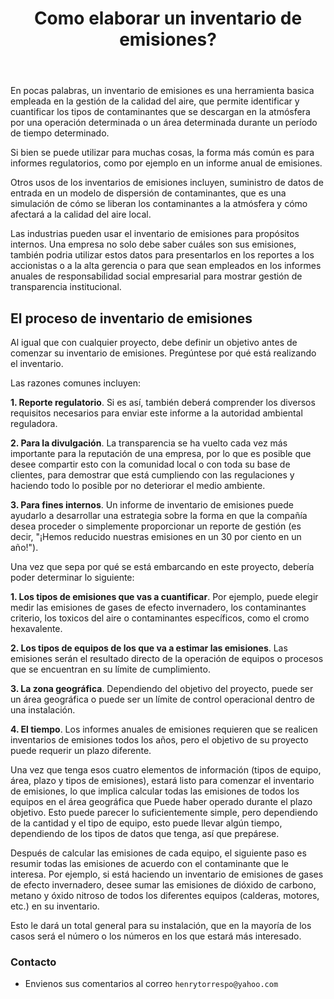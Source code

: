 ﻿---
title: Como elaborar un inventario de emisiones?
description: En pocas palabras, un inventario de emisiones es una herramienta basica empleada en la gestión de la calidad del aire, que permite identificar y cuantificar los tipos de contaminantes que se descargan en la atmósfera por una operación determinada o un área determinada durante un período de tiempo determinado.
categories: Blog
comments: true
---

En pocas palabras, un inventario de emisiones es una herramienta basica empleada en la gestión de la calidad del aire, que permite identificar y cuantificar los tipos de contaminantes que se descargan en la atmósfera por una operación determinada o un área determinada durante un período de tiempo determinado.

Si bien se puede utilizar para muchas cosas, la forma más común es para informes regulatorios, como por ejemplo en un informe anual de emisiones. 

Otros usos de los inventarios de emisiones incluyen, suministro de datos de entrada en un modelo de dispersión de contaminantes, que es una simulación de cómo se liberan los contaminantes a la atmósfera y  cómo afectará a la calidad del aire local. 

Las industrias pueden usar el inventario de emisiones para propósitos internos. Una empresa no solo debe saber cuáles son sus emisiones, también podria utilizar estos datos para presentarlos en los reportes a los accionistas o a la alta gerencia o para que sean empleados en los informes anuales de responsabilidad social empresarial para mostrar gestión de transparencia institucional.


## El proceso de inventario de emisiones

Al igual que con cualquier proyecto, debe definir un objetivo antes de comenzar su inventario de emisiones. Pregúntese por qué está realizando el inventario. 

Las razones comunes incluyen:

**1. Reporte regulatorio**. Si es así, también deberá comprender los diversos requisitos necesarios para enviar este informe a la autoridad ambiental reguladora.

**2. Para la divulgación**. La transparencia se ha vuelto cada vez más importante para la reputación de una empresa, por lo que es posible que desee compartir esto con la comunidad local o con toda su base de clientes, para demostrar que está cumpliendo con las regulaciones y haciendo todo lo posible por no deteriorar el medio ambiente.

**3. Para fines internos**. Un informe de inventario de emisiones puede ayudarlo a desarrollar una estrategia sobre la forma en que la compañía desea proceder o simplemente proporcionar un reporte de gestión (es decir, "¡Hemos reducido nuestras emisiones en un 30 por ciento en un año!").

Una vez que sepa por qué se está embarcando en este proyecto, debería poder determinar lo siguiente:

**1. Los tipos de emisiones que vas a cuantificar**. Por ejemplo, puede elegir medir las emisiones de gases de efecto invernadero, los contaminantes criterio, los toxicos del aire o contaminantes específicos, como el cromo hexavalente.

**2. Los tipos de equipos de los que va a estimar las emisiones**. Las emisiones serán el resultado directo de la operación de equipos o procesos que se encuentran en su límite de cumplimiento.

**3. La zona geográfica**. Dependiendo del objetivo del proyecto, puede ser un área geográfica o puede ser un límite de control operacional dentro de una instalación.

**4. El tiempo**. Los informes anuales de emisiones requieren que se realicen inventarios de emisiones todos los años, pero el objetivo de su proyecto puede requerir un plazo diferente.

Una vez que tenga esos cuatro elementos de información (tipos de equipo, área, plazo y tipos de emisiones), estará listo para comenzar el inventario de emisiones, lo que implica calcular todas las emisiones de todos los equipos en el área geográfica que Puede haber operado durante el plazo objetivo. Esto puede parecer lo suficientemente simple, pero dependiendo de la cantidad y el tipo de equipo, esto puede llevar algún tiempo, dependiendo de los tipos de datos que tenga, así que prepárese.

Después de calcular las emisiones de cada equipo, el siguiente paso es resumir todas las emisiones de acuerdo con el contaminante que le interesa. Por ejemplo, si está haciendo un inventario de emisiones de gases de efecto invernadero, desee sumar las emisiones de dióxido de carbono, metano y óxido nitroso de todos los diferentes equipos (calderas, motores, etc.) en su inventario.

Esto le dará un total general para su instalación, que en la mayoría de los casos será el número o los números en los que estará más interesado.


### Contacto

- Envienos sus comentarios al correo `henrytorrespo@yahoo.com`

